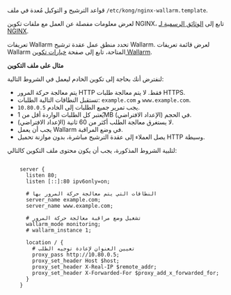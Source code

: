 قواعد الترشيح و التوكيل مُعدة في ملف `/etc/kong/nginx-wallarm.template`.

لعرض معلومات مفصلة عن العمل مع ملفات تكوين NGINX، تابع إلى [الوثائق الرسمية لـ NGINX](https://nginx.org/en/docs/beginners_guide.html).

تعريفات Wallarm تحدد منطق عمل عقدة ترشيح Wallarm. لعرض قائمة تعريفات Wallarm المتاحة، تابع إلى صفحة [خيارات تكوين Wallarm](../admin-en/configure-parameters-en.md).

**مثال على ملف التكوين**

لنفترض أنك بحاجة إلى تكوين الخادم ليعمل في الشروط التالية:
* يتم معالجة حركة المرور HTTP فقط. لا يتم معالجة طلبات HTTPS.
* تستقبل النطاقات التالية الطلبات: `example.com` و `www.example.com`.
* يجب تمرير جميع الطلبات إلى الخادم `10.80.0.5`.
* يُعتبر كل الطلبات الواردة أقل من 1MB في الحجم (الإعداد الافتراضي).
* لا يستغرق معالجة الطلب أكثر من 60 ثانية (الإعداد الافتراضي).
* يجب أن يعمل Wallarm في وضع المراقبة.
* يصل العملاء إلى عقدة الترشيح مباشرة، بدون موازنة تحميل HTTP وسيطة.

لتلبية الشروط المذكورة، يجب أن يكون محتوى ملف التكوين كالتالي:

```

    server {
      listen 80;
      listen [::]:80 ipv6only=on;

      # النطاقات التي يتم معالجة حركة المرور بها
      server_name example.com; 
      server_name www.example.com;

      # تشغيل وضع مراقبة معالجة حركة المرور
      wallarm_mode monitoring; 
      # wallarm_instance 1;

      location / {
        # تعيين العنوان لإعادة توجيه الطلب
        proxy_pass http://10.80.0.5; 
        proxy_set_header Host $host;
        proxy_set_header X-Real-IP $remote_addr;
        proxy_set_header X-Forwarded-For $proxy_add_x_forwarded_for;
      }
    }

```